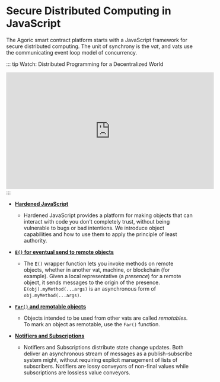 # Secure Distributed Computing in JavaScript

The Agoric smart contract platform starts with a JavaScript framework
for secure distributed computing. The unit of synchrony is the _vat_,
and vats use the communicating event loop model of concurrency.

::: tip Watch: Distributed Programming for a Decentralized World
<iframe width="560" height="315" src="https://www.youtube.com/embed/52SgGFpWjsY" title="YouTube video player" frameborder="0" allow="accelerometer; autoplay; clipboard-write; encrypted-media; gyroscope; picture-in-picture" allowfullscreen></iframe>
:::

- **[Hardened JavaScript](./hardened-js.md)**
  - Hardened JavaScript provides a platform for
    making objects that can interact with code you don't completely trust,
    without being vulnerable to bugs or bad intentions.
    We introduce object capabilities and how to use them
    to apply the principle of least authority.

- **[`E()` for eventual send to remote objects](./eventual-send.md)**
  - The `E()` wrapper function lets
    you invoke methods on remote objects, whether in another vat, machine, or blockchain (for example).
    Given a local representative (a *presence*) for a remote object,
    it sends messages to the origin of the presence.
    `E(obj).myMethod(...args)` is an asynchronous form of `obj.myMethod(...args)`.

- **[`Far()` and remotable objects](./far.md)**
  - Objects intended to be used from other vats are called *remotables*.
    To mark an object as remotable, use the `Far()` function.

- **[Notifiers and Subscriptions](./notifiers.md)**
  - Notifiers and Subscriptions distribute state change
    updates. Both deliver an asynchronous stream of messages as a publish-subscribe system
    might, without requiring explicit management of lists of subscribers. Notifiers are
    lossy conveyors of non-final values while subscriptions are lossless value conveyors.
